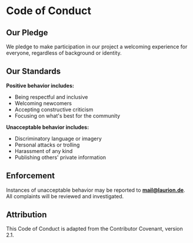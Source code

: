 # Code of Conduct

## Our Pledge

We pledge to make participation in our project a welcoming experience for everyone, regardless of background or identity.

## Our Standards

**Positive behavior includes:**
- Being respectful and inclusive
- Welcoming newcomers 
- Accepting constructive criticism
- Focusing on what's best for the community

**Unacceptable behavior includes:**
- Discriminatory language or imagery
- Personal attacks or trolling
- Harassment of any kind
- Publishing others' private information

## Enforcement

Instances of unacceptable behavior may be reported to **mail@laurion.de**. All complaints will be reviewed and investigated.

## Attribution

This Code of Conduct is adapted from the Contributor Covenant, version 2.1.
